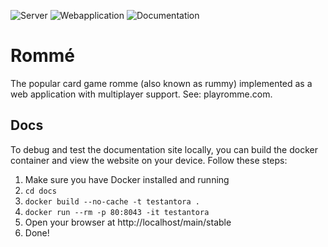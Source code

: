 ![Server](https://github.com/andrinmeier/romme/actions/workflows/server.yml/badge.svg)
![Webapplication](https://github.com/andrinmeier/romme/actions/workflows/webapp.yml/badge.svg)
![Documentation](https://github.com/andrinmeier/romme/actions/workflows/docs.yml/badge.svg)


# Rommé
The popular card game romme (also known as rummy) implemented as a web application with multiplayer support. See: playromme.com.

## Docs
To debug and test the documentation site locally, you can build the docker container and view the website on your device. Follow these steps:

1. Make sure you have Docker installed and running
1. `cd docs`
1. `docker build --no-cache -t testantora .`
1. `docker run --rm -p 80:8043 -it testantora`
1. Open your browser at http://localhost/main/stable
1. Done!
